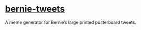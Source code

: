 # [bernie-tweets](https://www.zachleat.com/bernie/)
A meme generator for Bernie’s large printed posterboard tweets.

